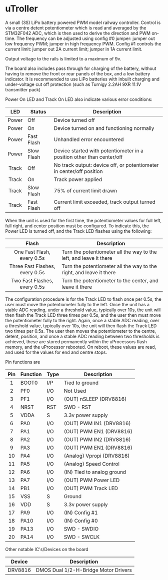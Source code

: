 uTroller
========

A small (3S) LiPo battery powered PWM model railway controller. Control is via a centre detent potentiometer which is 
read and averaged by the STM32F042 ADC, which is then used to derive the direction and PWM on-time. The frequency can be
adjusted using config #0 jumper: jumper out low frequency PWM; jumper in high frequency PWM. Config #1 controls the
current limit: jumper out 2A current limit; jumper in 1A current limit. 

Output voltage to the rails is limited to a maximum of 9v.

The board also includes pass through for charging of the battery, without having to remove the front or rear panels of
the box, and a low battery indicator. It is recommended to use LiPo batteries with inbuilt charging and under-voltage 
cut off protection (such as Turnigy 2.2AH 9XR 11.1V transmitter pack)

Power On LED and Track On LED also indicate various error conditions:

| LED   | Status     | Description                                                           |
|:-----:| ---------- | --------------------------------------------------------------------- |
| Power | Off        | Device turned off                                                     |
| Power | On         | Device turned on and functioning normally                             |
| Power | Fast Flash | Unhandled error encountered                                           |
| Power | Slow Flash | Device started with potentiometer in a position other than center/off | 
| Track | Off        | No track output: device off, or potentiometer in center/off position  |
| Track | On         | Track power applied                                                   |
| Track | Slow Flash | 75% of current limit drawn                                            | 
| Track | Fast Flash | Current limit exceeded, track output turned off                       |

When the unit is used for the first time, the potentiometer values for full left, full right, and center position
must be configured. To indicate this, the Power LED is turned off, and the Track LED flashes using the following:

| Flash                          | Description                                                         |
|:------------------------------:| ------------------------------------------------------------------- |
| One Fast Flash, every 0.5s     | Turn the potentiometer all the way to the left, and leave it there  |
| Three Fast Flashes, every 0.5s | Turn the potentiometer all the way to the right, and leave it there |
| Two Fast Flashes, every 0.5s   | Turn the potentiometer to the center, and leave it there            |

The configuration procedure is for the Track LED to flash once per 0.5s, the user must move the potentiometer fully to
the left. Once the unit has a stable ADC reading, under a threshold value, typically over 10s, the unit will then
flash the Track LED three times per 0.5s, and the user then must move the potentiometer fully to the right. Again, once
a stable ADC reading, over a threshold value, typically over 10s, the unit will then flash the Track LED two times per 
0.5s. The user then moves the potentiometer to the centre, detent, position, and once a stable ADC reading between two
thresholds is achieved, these are stored permanently within the uProcessors flash memory, and the uProcessor rebooted.
On reboot, these values are read, and used for the values for end and centre stops.

Pin functions are

| Pin | Function | Type | Description                |
|:---:| -------- | ---- | -------------------------- |
| 1   | BOOT0    | I/P  | Tied to ground             |
| 2   | PF0      | I/O  | Not Used                   |
| 3   | PF1      | I/O  | (OUT) nSLEEP (DRV8816)     |
| 4   | NRST     | RST  | SWD - RST                  |
| 5   | VDDA     | S    | 3.3v power supply          |
| 6   | PA0      | I/O  | (OUT) PWM IN1 (DRV8816)    |
| 7   | PA1      | I/O  | (OUT) PWM EN1 (DRV8816)    |
| 8   | PA2      | I/O  | (OUT) PWM IN2 (DRV8816)    |
| 9   | PA3      | I/O  | (OUT) PWM EN1 (DRV8816)    |
| 10  | PA4      | I/O  | (Analog) Vpropi (DRV8816)  |
| 11  | PA5      | I/O  | (Analog) Speed Control     |
| 12  | PA6      | I/O  | (IN) Tied to analog ground |
| 13  | PA7      | I/O  | (OUT) PWM Power LED        |
| 14  | PB1      | I/O  | (OUT) PWM Track LED        |
| 15  | VSS      | S    | Ground                     |
| 16  | VDD      | S    | 3.3v power supply          |
| 17  | PA9      | I/O  | (IN) Config #1             |
| 18  | PA10     | I/O  | (IN) Config #0             |
| 19  | PA13     | I/O  | SWD - SWDIO                |
| 20  | PA14     | I/O  | SWD - SWCLK                |

Other notable IC's/Devices on the board

| Device       | Description                                                                                   |
| -----------  | --------------------------------------------------------------------------------------------- |
| DRV8816      | DMOS Dual 1/2-H-Bridge Motor Drivers                                                          |

